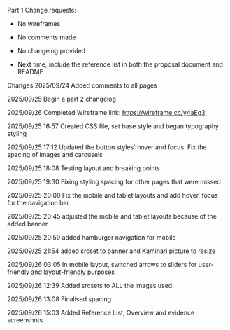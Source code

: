 Part 1 
Change requests:

- No wireframes

- No comments made

- No changelog provided

+ Next time, include the reference list in both the proposal document and README

Changes
2025/09/24 Added comments to all pages

2025/09/25 Begin a part 2 changelog

2025/09/26 Completed Wireframe link: https://wireframe.cc/y4aEq3





2025/09/25 16:57 Created CSS file, set base style and began typography styling

2025/09/25 17:12 Updated the button styles' hover and focus. Fix the spacing of images and carousels

2025/09/25 18:08 Testing layout and breaking points

2025/09/25 19:30 Fixing styling spacing for other pages that were missed

2025/09/25 20:00 Fix the mobile and tablet layouts and add hover, focus for the navigation bar

2025/09/25 20:45 adjusted the mobile and tablet layouts because of the added banner

2025/09/25 20:59 added hamburger navigation for mobile

2025/09/25 21:54 added srcset to banner and Kaminari picture to resize

2025/09/26 03:05 In mobile layout, switched arrows to sliders for user-friendly and layout-friendly purposes

2025/09/26 12:39 Added srcsets to ALL the images used

2025/09/26 13:08 Finalised spacing

2025/09/26 15:03 Added Reference List, Overview and evidence screenshots
